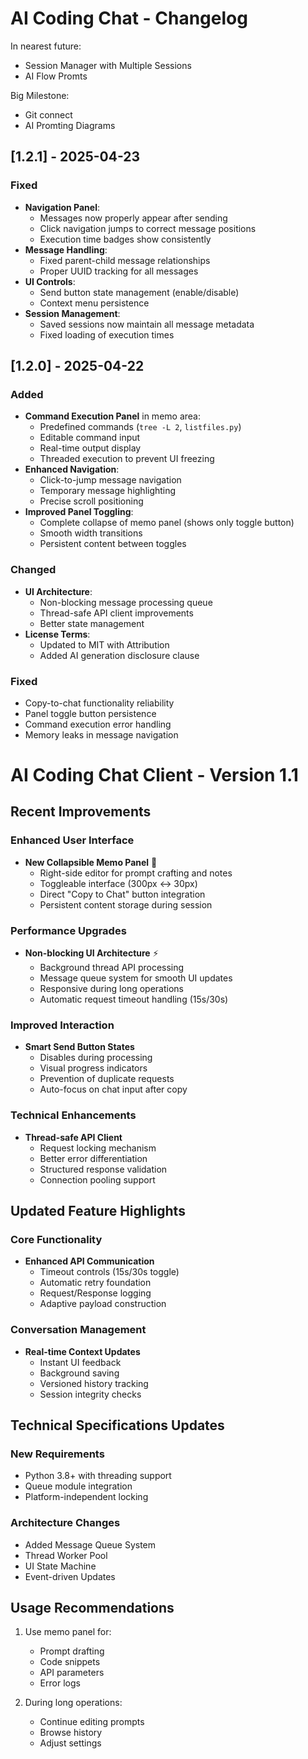 # AI Coding Chat - Changelog

In nearest future:
- Session Manager with Multiple Sessions
- AI Flow Promts

Big Milestone:
- Git connect
- AI Promting Diagrams


## [1.2.1] - 2025-04-23

### Fixed
- **Navigation Panel**:
  - Messages now properly appear after sending
  - Click navigation jumps to correct message positions
  - Execution time badges show consistently
- **Message Handling**:
  - Fixed parent-child message relationships
  - Proper UUID tracking for all messages
- **UI Controls**:
  - Send button state management (enable/disable)
  - Context menu persistence
- **Session Management**:
  - Saved sessions now maintain all message metadata
  - Fixed loading of execution times

## [1.2.0] - 2025-04-22

### Added
- **Command Execution Panel** in memo area:
  - Predefined commands (`tree -L 2`, `listfiles.py`)
  - Editable command input
  - Real-time output display
  - Threaded execution to prevent UI freezing
- **Enhanced Navigation**:
  - Click-to-jump message navigation
  - Temporary message highlighting
  - Precise scroll positioning
- **Improved Panel Toggling**:
  - Complete collapse of memo panel (shows only toggle button)
  - Smooth width transitions
  - Persistent content between toggles

### Changed
- **UI Architecture**:
  - Non-blocking message processing queue
  - Thread-safe API client improvements
  - Better state management
- **License Terms**:
  - Updated to MIT with Attribution
  - Added AI generation disclosure clause

### Fixed
- Copy-to-chat functionality reliability
- Panel toggle button persistence
- Command execution error handling
- Memory leaks in message navigation

# AI Coding Chat Client - Version 1.1

## Recent Improvements

### Enhanced User Interface
- **New Collapsible Memo Panel** 📝  
  - Right-side editor for prompt crafting and notes
  - Toggleable interface (300px ↔ 30px)
  - Direct "Copy to Chat" button integration
  - Persistent content storage during session

### Performance Upgrades
- **Non-blocking UI Architecture** ⚡
  - Background thread API processing
  - Message queue system for smooth UI updates
  - Responsive during long operations
  - Automatic request timeout handling (15s/30s)

### Improved Interaction
- **Smart Send Button States**  
  - Disables during processing
  - Visual progress indicators
  - Prevention of duplicate requests
  - Auto-focus on chat input after copy

### Technical Enhancements
- **Thread-safe API Client**  
  - Request locking mechanism
  - Better error differentiation
  - Structured response validation
  - Connection pooling support

## Updated Feature Highlights

### Core Functionality
- **Enhanced API Communication**  
  - Timeout controls (15s/30s toggle)
  - Automatic retry foundation
  - Request/Response logging
  - Adaptive payload construction

### Conversation Management
- **Real-time Context Updates**  
  - Instant UI feedback
  - Background saving
  - Versioned history tracking
  - Session integrity checks

## Technical Specifications Updates

### New Requirements
- Python 3.8+ with threading support
- Queue module integration
- Platform-independent locking

### Architecture Changes
- Added Message Queue System
- Thread Worker Pool
- UI State Machine
- Event-driven Updates

## Usage Recommendations
1. Use memo panel for:
   - Prompt drafting
   - Code snippets
   - API parameters
   - Error logs

2. During long operations:
   - Continue editing prompts
   - Browse history
   - Adjust settings
